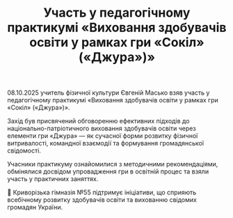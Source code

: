 ﻿---
title: Участь у педагогічному практикумі «Виховання здобувачів освіти у рамках гри «Сокіл» («Джура»)»
---

08.10.2025 учитель фізичної культури Євгеній Масько взяв участь у педагогічному практикумі «Виховання здобувачів освіти у рамках гри «Сокіл» («Джура»)».

Захід був присвячений обговоренню ефективних підходів до національно-патріотичного виховання здобувачів освіти через елементи гри «Джура» — як сучасної форми розвитку фізичної витривалості, командної взаємодії та формування громадянської свідомості.

Учасники практикуму ознайомилися з методичними рекомендаціями, обмінялися досвідом упровадження гри в освітній процес та взяли участь у практичних заняттях.

🏫 Криворізька гімназія №55 підтримує ініціативи, що сприяють всебічному розвитку здобувачів освіти та вихованню свідомих громадян України.

<slideshow />